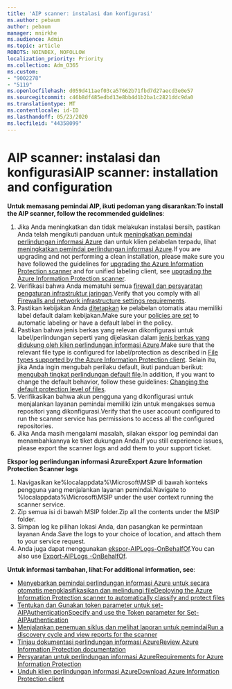 ```yaml
---
title: 'AIP scanner: instalasi dan konfigurasi'
ms.author: pebaum
author: pebaum
manager: mnirkhe
ms.audience: Admin
ms.topic: article
ROBOTS: NOINDEX, NOFOLLOW
localization_priority: Priority
ms.collection: Adm_O365
ms.custom:
- "9002278"
- "5119"
ms.openlocfilehash: d059d411aef03ca57662b71fbd7d27aecd3e0e57
ms.sourcegitcommit: c46b8df485edbd13e8bb4d1b2ba1c2821ddc9da0
ms.translationtype: MT
ms.contentlocale: id-ID
ms.lasthandoff: 05/23/2020
ms.locfileid: "44358099"
---
```

# <a name="aip-scanner-installation-and-configuration"></a><span data-ttu-id="344cc-102">AIP scanner: instalasi dan konfigurasi</span><span class="sxs-lookup"><span data-stu-id="344cc-102">AIP scanner: installation and configuration</span></span>

<span data-ttu-id="344cc-103">**Untuk memasang pemindai AIP, ikuti pedoman yang disarankan**:</span><span class="sxs-lookup"><span data-stu-id="344cc-103">**To install the AIP scanner, follow the recommended guidelines**:</span></span>

1. <span data-ttu-id="344cc-104">Jika Anda meningkatkan dan tidak melakukan instalasi bersih, pastikan Anda telah mengikuti panduan untuk [meningkatkan pemindai perlindungan informasi Azure](https://docs.microsoft.com/azure/information-protection/rms-client/client-admin-guide#upgrading-the-azure-information-protection-scanner) dan untuk klien pelabelan terpadu, lihat [meningkatkan pemindai perlindungan informasi Azure](https://docs.microsoft.com/azure/information-protection/rms-client/clientv2-admin-guide#upgrading-the-azure-information-protection-scanner).</span><span class="sxs-lookup"><span data-stu-id="344cc-104">If you are upgrading and not performing a clean installation, please make sure you have followed the guidelines for [upgrading the Azure Information Protection scanner](https://docs.microsoft.com/azure/information-protection/rms-client/client-admin-guide#upgrading-the-azure-information-protection-scanner) and for unified labeling client, see [upgrading the Azure Information Protection scanner](https://docs.microsoft.com/azure/information-protection/rms-client/clientv2-admin-guide#upgrading-the-azure-information-protection-scanner).</span></span>
2. <span data-ttu-id="344cc-105">Verifikasi bahwa Anda mematuhi semua [firewall dan persyaratan pengaturan infrastruktur jaringan](https://docs.microsoft.com/azure/information-protection/requirements#firewalls-and-network-infrastructure).</span><span class="sxs-lookup"><span data-stu-id="344cc-105">Verify that you comply with all [Firewalls and network infrastructure settings requirements](https://docs.microsoft.com/azure/information-protection/requirements#firewalls-and-network-infrastructure).</span></span>
3. <span data-ttu-id="344cc-106">Pastikan kebijakan Anda [ditetapkan](https://docs.microsoft.com/azure/information-protection/configure-policy) ke pelabelan otomatis atau memiliki label default dalam kebijakan.</span><span class="sxs-lookup"><span data-stu-id="344cc-106">Make sure your [policies are set](https://docs.microsoft.com/azure/information-protection/configure-policy) to automatic labeling or have a default label in the policy.</span></span>
4. <span data-ttu-id="344cc-107">Pastikan bahwa jenis berkas yang relevan dikonfigurasi untuk label/perlindungan seperti yang dijelaskan dalam [jenis berkas yang didukung oleh klien perlindungan informasi Azure](https://docs.microsoft.com/azure/information-protection/rms-client/client-admin-guide-file-types#supported-file-types-for-classification-and-protection).</span><span class="sxs-lookup"><span data-stu-id="344cc-107">Make sure that the relevant file type is configured for label/protection as described in [File types supported by the Azure Information Protection client](https://docs.microsoft.com/azure/information-protection/rms-client/client-admin-guide-file-types#supported-file-types-for-classification-and-protection).</span></span> <span data-ttu-id="344cc-108">Selain itu, jika Anda ingin mengubah perilaku default, ikuti panduan berikut: [mengubah tingkat perlindungan default file](https://docs.microsoft.com/azure/information-protection/rms-client/client-admin-guide-file-types#changing-the-default-protection-level-of-files).</span><span class="sxs-lookup"><span data-stu-id="344cc-108">In addition, if you want to change the default behavior, follow these guidelines: [Changing the default protection level of files](https://docs.microsoft.com/azure/information-protection/rms-client/client-admin-guide-file-types#changing-the-default-protection-level-of-files).</span></span>
5. <span data-ttu-id="344cc-109">Verifikasikan bahwa akun pengguna yang dikonfigurasi untuk menjalankan layanan pemindai memiliki izin untuk mengakses semua repositori yang dikonfigurasi.</span><span class="sxs-lookup"><span data-stu-id="344cc-109">Verify that the user account configured to run the scanner service has permissions to access all the configured repositories.</span></span>
6. <span data-ttu-id="344cc-110">Jika Anda masih mengalami masalah, silakan ekspor log pemindai dan menambahkannya ke tiket dukungan Anda.</span><span class="sxs-lookup"><span data-stu-id="344cc-110">If you still experience issues, please export the scanner logs and add them to your support ticket.</span></span>

<span data-ttu-id="344cc-111">**Ekspor log perlindungan informasi Azure**</span><span class="sxs-lookup"><span data-stu-id="344cc-111">**Export Azure Information Protection Scanner logs**</span></span>

1. <span data-ttu-id="344cc-112">Navigasikan ke%localappdata%\Microsoft\MSIP di bawah konteks pengguna yang menjalankan layanan pemindai.</span><span class="sxs-lookup"><span data-stu-id="344cc-112">Navigate to %localappdata%\Microsoft\MSIP under the user context running the scanner service.</span></span>
2. <span data-ttu-id="344cc-113">Zip semua isi di bawah MSIP folder.</span><span class="sxs-lookup"><span data-stu-id="344cc-113">Zip all the contents under the MSIP folder.</span></span>
3. <span data-ttu-id="344cc-114">Simpan log ke pilihan lokasi Anda, dan pasangkan ke permintaan layanan Anda.</span><span class="sxs-lookup"><span data-stu-id="344cc-114">Save the logs to your choice of location, and attach them to your service request.</span></span>
4. <span data-ttu-id="344cc-115">Anda juga dapat menggunakan [ekspor-AIPLogs-OnBehalfOf](https://docs.microsoft.com/powershell/module/azureinformationprotection/export-aiplogs?view=azureipps).</span><span class="sxs-lookup"><span data-stu-id="344cc-115">You can also use [Export-AIPLogs -OnBehalfOf](https://docs.microsoft.com/powershell/module/azureinformationprotection/export-aiplogs?view=azureipps).</span></span>

<span data-ttu-id="344cc-116">**Untuk informasi tambahan, lihat**:</span><span class="sxs-lookup"><span data-stu-id="344cc-116">**For additional information, see**:</span></span>
- [<span data-ttu-id="344cc-117">Menyebarkan pemindai perlindungan informasi Azure untuk secara otomatis mengklasifikasikan dan melindungi file</span><span class="sxs-lookup"><span data-stu-id="344cc-117">Deploying the Azure Information Protection scanner to automatically classify and protect files</span></span>](https://docs.microsoft.com/azure/information-protection/deploy-aip-scanner)
- [<span data-ttu-id="344cc-118">Tentukan dan Gunakan token parameter untuk set-AIPAuthentication</span><span class="sxs-lookup"><span data-stu-id="344cc-118">Specify and use the Token parameter for Set-AIPAuthentication</span></span>](https://docs.microsoft.com/azure/information-protection/rms-client/client-admin-guide-powershell#specify-and-use-the-token-parameter-for-set-aipauthentication)
- [<span data-ttu-id="344cc-119">Menjalankan penemuan siklus dan melihat laporan untuk pemindai</span><span class="sxs-lookup"><span data-stu-id="344cc-119">Run a discovery cycle and view reports for the scanner</span></span>](https://docs.microsoft.com/azure/information-protection/deploy-aip-scanner#run-a-discovery-cycle-and-view-reports-for-the-scanner)
- [<span data-ttu-id="344cc-120">Tinjau dokumentasi perlindungan informasi Azure</span><span class="sxs-lookup"><span data-stu-id="344cc-120">Review Azure Information Protection documentation</span></span>](https://docs.microsoft.com/azure/information-protection/what-is-information-protection)
- [<span data-ttu-id="344cc-121">Persyaratan untuk perlindungan informasi Azure</span><span class="sxs-lookup"><span data-stu-id="344cc-121">Requirements for Azure Information Protection</span></span>](https://docs.microsoft.com/azure/information-protection/get-started/requirements)
- [<span data-ttu-id="344cc-122">Unduh klien perlindungan informasi Azure</span><span class="sxs-lookup"><span data-stu-id="344cc-122">Download Azure Information Protection client</span></span>](https://www.microsoft.com/download/details.aspx?id=53018)
